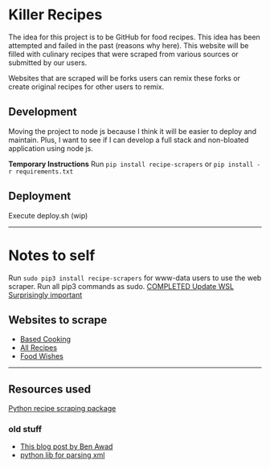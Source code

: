 # Killer Recipes
The idea for this project is to be GitHub for food recipes. This idea has been attempted and failed in the past (reasons why here). This website will be filled with culinary recipes that were scraped from various sources or submitted by our users. 

Websites that are scraped will be forks users can remix these forks or create original recipes for other users to remix.

## Development
Moving the project to node js because I think it will be easier to deploy and maintain. Plus, I want to see if I can develop a full stack and non-bloated application using node js.


**Temporary Instructions**
Run `pip install recipe-scrapers` or `pip install -r requirements.txt`

## Deployment

Execute deploy.sh (wip)

___

# Notes to self
Run `sudo pip3 install recipe-scrapers` for www-data users to use the web scraper. Run all pip3 commands as sudo.
[COMPLETED Update WSL](https://docs.microsoft.com/en-us/windows/wsl/compare-versions)
[Surprisingly important](https://superuser.com/questions/1234766/how-to-use-keyboard-to-navigate-google-search-results-now-that-instant-search-i)

## Websites to scrape
* [Based Cooking](https://based.cooking)
* [All Recipes](https://allrecipes.com)
* [Food Wishes](https://foodwishes.blogspot.com/)

___

## Resources used
[Python recipe scraping package](https://github.com/hhursev/recipe-scrapers)

### old stuff
* [This blog post by Ben Awad](https://www.benawad.com/scraping-recipe-websites/) 
* [python lib for parsing xml](https://docs.python.org/3/library/xml.etree.elementtree.html)
